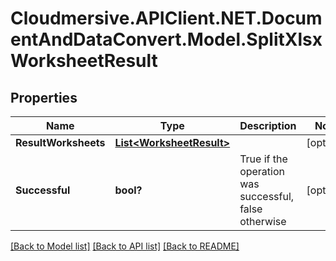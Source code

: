 # Cloudmersive.APIClient.NET.DocumentAndDataConvert.Model.SplitXlsxWorksheetResult
## Properties

Name | Type | Description | Notes
------------ | ------------- | ------------- | -------------
**ResultWorksheets** | [**List&lt;WorksheetResult&gt;**](WorksheetResult.md) |  | [optional] 
**Successful** | **bool?** | True if the operation was successful, false otherwise | [optional] 

[[Back to Model list]](../README.md#documentation-for-models) [[Back to API list]](../README.md#documentation-for-api-endpoints) [[Back to README]](../README.md)

